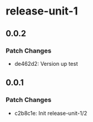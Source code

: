 # release-unit-1

## 0.0.2

### Patch Changes

- de462d2: Version up test

## 0.0.1

### Patch Changes

- c2b8c1e: Init release-unit-1/2
